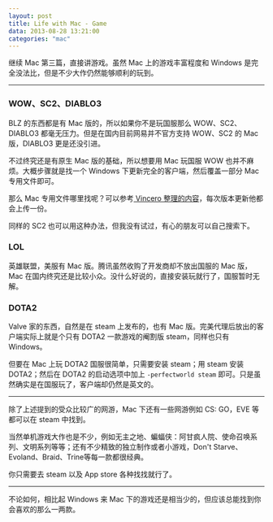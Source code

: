 ```yaml
---
layout: post
title: Life with Mac - Game
data: 2013-08-28 13:21:00
categories: "mac"
---
```


继续 Mac 第三篇，直接讲游戏。虽然 Mac 上的游戏丰富程度和 Windows 是完全没法比，但是不少大作仍然能够顺利的玩到。

---

### WOW、SC2、DIABLO3

BLZ 的东西都是有 Mac 版的，所以如果你不是玩国服那么 WOW、SC2、DIABLO3 都毫无压力。但是在国内目前网易并不官方支持 WOW、SC2 的 Mac 版，DIABLO3 更是还没引进。

不过终究还是有原生 Mac 版的基础，所以想要用 Mac 玩国服 WOW 也并不麻烦。大概步骤就是找一个 Windows 下更新完全的客户端，然后覆盖一部分 Mac 专用文件即可。

那么 Mac 专用文件哪里找呢？可以参考[ Vincero 整理的内容](http://bbs.ngacn.cc/read.php?tid=5546359)，每次版本更新他都会上传一份。

同样的 SC2 也可以用这种办法，但我没有试过，有心的朋友可以自己搜索下。

### LOL

英雄联盟，美服有 Mac 版。腾讯虽然收购了开发商却不放出国服的 Mac 版，Mac 在国内终究还是比较小众。没什么好说的，直接安装玩就行了，国服暂时无解。

### DOTA2

Valve 家的东西，自然是在 steam 上发布的，也有 Mac 版。完美代理后放出的客户端实际上就是个只有 DOTA2 一款游戏的阉割版 steam，同样也只有 Windows。

但要在 Mac 上玩 DOTA2 国服很简单，只需要安装 steam；用 steam 安装 DOTA2；然后在 DOTA2 的启动选项中加上 `-perfectworld steam` 即可。只是虽然确实是在国服玩了，客户端却仍然是英文的。

---

除了上述提到的受众比较广的网游，Mac 下还有一些网游例如 CS: GO，EVE 等都可以在 steam 中找到。

当然单机游戏大作也是不少，例如无主之地、蝙蝠侠：阿甘疯人院、使命召唤系列、文明系列等等；还有不少精致的独立制作或者小游戏，Don't Starve、Evoland、Braid、Trine等每一款都很经典。

你只需要去 steam 以及 App store 各种找找就行了。

---

不论如何，相比起 Windows 来 Mac 下的游戏还是相当少的，但应该总能找到你会喜欢的那么一两款。
